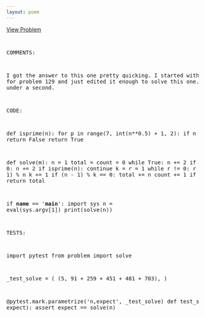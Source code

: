 ```yaml
---
layout: poem
---
```



<html><head><title>Euler - Problem 130</title>
<p><a href="http://projecteuler.net/problem=130" target="_blank">View Problem</a></p>
<pre>

COMMENTS:

I got the answer to this one pretty quicking.  I started with my code for
problem 129 and just edited it enough to solve this one.  Runs in under a
second.


CODE:

def isprime(n):
    for p in range(7, int(n**0.5) + 1, 2):
        if n % p == 0:
            return False
    return True

def solve(m):
    n = 1
    total = count = 0
    while True:
        n += 2
        if n % 5 == 0:
            n += 2
        if isprime(n):
            continue
        k = r = 1
        while r != 0:
            r = (r * 10 + 1) % n
            k += 1
        if (n - 1) % k == 0:
            total += n
            count += 1
            if count == m:
                return total

if __name__ == '__main__':
    import sys
    n = eval(sys.argv[1])
    print(solve(n))


TESTS:

import pytest
from problem import solve

_test_solve = (
        (5, 91 + 259 + 451 + 481 + 703),
)

@pytest.mark.parametrize('n,expect', _test_solve)
def test_solve(n, expect):
    assert expect == solve(n)

</pre></body></html>
